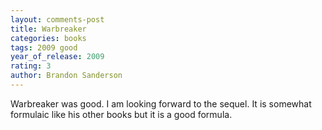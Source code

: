 ```yaml
---
layout: comments-post
title: Warbreaker
categories: books
tags: 2009 good
year_of_release: 2009
rating: 3
author: Brandon Sanderson
---
```


Warbreaker was good. I am looking forward to the sequel. It is somewhat formulaic like his other books but it is a good formula.
